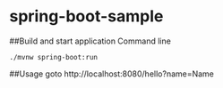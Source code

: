 # spring-boot-sample

##Build and start application
Command line
```
./mvnw spring-boot:run 
```
##Usage
goto http://localhost:8080/hello?name=Name
